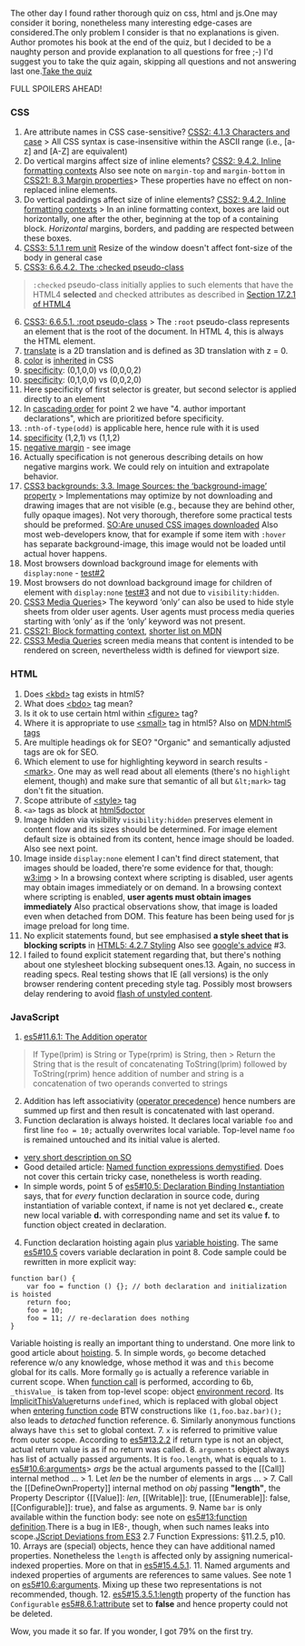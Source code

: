 The other day I found rather thorough quiz on css, html and js.One may consider it boring, nonetheless many interesting edge-cases are considered.The only problem I consider is that no explanations is given. Author promotes his book at the end of the quiz, but I decided to be a naughty person and provide explanation to all questions for free ;-) I'd suggest you to take the quiz again, skipping all questions and not answering last one.[Take the quiz](http://davidshariff.com/quiz/)

FULL SPOILERS AHEAD!

### CSS
1. Are attribute names in CSS case-sensitive?  [CSS2: 4.1.3 Characters and case](http://www.w3.org/TR/CSS2/syndata.html#characters)  > All CSS syntax is case-insensitive within the ASCII range (i.e., [a-z] and [A-Z] are equivalent)
2. Do vertical margins affect size of inline elements?  [CSS2: 9.4.2. Inline formatting contexts](http://www.w3.org/TR/CSS2/visuren.html#inline-formatting)  Also see note on `margin-top` and `margin-bottom` in [CSS21: 8.3 Margin properties](http://www.w3.org/TR/CSS21/box.html#margin-properties)> These properties have no effect on non-replaced inline elements.
3. Do vertical paddings affect size of inline elements?  [CSS2: 9.4.2. Inline formatting contexts](http://www.w3.org/TR/CSS2/visuren.html#inline-formatting)  > In an inline formatting context, boxes are laid out horizontally, one after the other, beginning at the top of a containing block. _Horizontal_ margins, borders, and padding are respected between these boxes.
4. [CSS3: 5.1.1 rem unit](http://www.w3.org/TR/css3-values/#rem-unit)  Resize of the window doesn't affect font-size of the body in general case
5. [CSS3: 6.6.4.2. The :checked pseudo-class](http://www.w3.org/TR/css3-selectors/#checked)
>`:checked` pseudo-class initially applies to such elements that have the HTML4 **selected** and checked attributes as described in [Section 17.2.1 of HTML4](http://www.w3.org/TR/REC-html40/interact/forms.html#h-17.2.1)
6. [CSS3: 6.6.5.1. :root pseudo-class](http://www.w3.org/TR/css3-selectors/#root-pseudo)  > The `:root` pseudo-class represents an element that is the root of the document. In HTML 4, this is always the HTML element.
7. [translate](http://www.w3.org/TR/css-transforms-1/#funcdef-translate) is a 2D translation and is defined as 3D translation with z = 0.
8. [color](http://www.w3.org/wiki/CSS/Properties/color) is [inherited](http://www.w3.org/TR/CSS2/cascade.html#inheritance) in CSS
9. [specificity](http://www.w3.org/TR/CSS2/cascade.html#specificity): (0,1,0,0) vs (0,0,0,2)
10. [specificity](http://www.w3.org/TR/CSS2/cascade.html#specificity): (0,1,0,0) vs (0,0,2,0)
11. Here specificity of first selector is greater, but second selector is applied directly to an element
12. In [cascading order](http://www.w3.org/TR/CSS2/cascade.html#cascading-order) for point 2 we have "4. author important declarations", which are prioritized before specificity.
13. `:nth-of-type(odd)` is applicable here, hence rule with it is used
14. [specificity](http://www.w3.org/TR/css3-selectors/#specificity) (1,2,1) vs (1,1,2)
15. [negative margin](http://www.w3.org/wiki/The_CSS_layout_model_-_boxes_borders_margins_padding#Negative_margins) - see image
16. Actually specification is not generous describing details on how negative margins work. We could rely on intuition and extrapolate behavior.
17. [CSS3 backgrounds: 3.3. Image Sources: the ‘background-image’ property](http://www.w3.org/TR/css3-background/#the-background-image)  > Implementations may optimize by not downloading and drawing images that are not visible (e.g., because they are behind other, fully opaque images).  Not very thorough, therefore some practical tests should be preformed.  [SO:Are unused CSS images downloaded](http://stackoverflow.com/a/2396937/255363)  Also most web-developers know, that for example if some item with `:hover` has separate background-image, this image would not be loaded until actual hover happens.
18. Most browsers download background image for elements with `display:none` - [test#2](http://timkadlec.com/2012/04/media-query-asset-downloading-results/#test2)
19. Most browsers do not download background image for children of element with `display:none` [test#3](http://timkadlec.com/2012/04/media-query-asset-downloading-results/#test3) and not due to `visibility:hidden`.
20. [CSS3 Media Queries](http://www.w3.org/TR/css3-mediaqueries/#media0)> The keyword ‘only’ can also be used to hide style sheets from older user agents. User agents must process media queries starting with ‘only’ as if the ‘only’ keyword was not present.
21. [CSS21: Block formatting context](http://www.w3.org/TR/CSS21/visuren.html#block-formatting), [shorter list on MDN](https://developer.mozilla.org/en-US/docs/Web/CSS/Block_formatting_context)
22. [CSS3 Media Queries](http://www.w3.org/TR/css3-mediaqueries/#width)  screen media means that content is intended to be rendered on screen, nevertheless width is defined for viewport size.

### HTML

1. Does [&lt;kbd>](http://www.w3.org/TR/html-markup/keygen.html) tag exists in html5?
2. What does [&lt;bdo>](http://www.w3.org/TR/html-markup/bdo.html) tag mean?
3. Is it ok to use certain html within [&lt;figure>](http://www.w3.org/TR/html-markup/figure.html) tag?
4. Where it is appropriate to use [&lt;small>](http://www.w3.org/TR/html-markup/small.html) tag in html5? Also on [MDN:html5 tags](https://developer.mozilla.org/en-US/docs/Web/Guide/HTML/HTML5/HTML5_element_list#Text-level_semantics)
5. Are multiple headings ok for SEO?  "Organic" and semantically adjusted tags are ok for SEO.
6. Which element to use for highlighting keyword in search results - [&lt;mark>](http://www.w3.org/TR/html-markup/mark.html). One may as well read about all elements (there's no `highlight` element, though) and make sure that semantic of all but `&lt;mark>` tag don't fit the situation.
7. Scope attribute of [&lt;style>](http://www.w3.org/TR/html-markup/style.html#style.attrs.scoped) tag
8. `<a>` tags as block at [html5doctor](http://html5doctor.com/block-level-links-in-html-5/)
9. Image hidden via visibility  `visibility:hidden` preserves element in content flow and its sizes should be determined. For image element default size is obtained from its content, hence image should be loaded. Also see next point.
10. Image inside `display:none` element    I can't find direct statement, that images should be loaded, there're some evidence for that, though:  [w3:img](http://www.w3.org/TR/html5/embedded-content-0.html#the-img-element)  > In a browsing context where scripting is disabled, user agents may obtain images immediately or on demand. In a browsing context where scripting is enabled, **user agents must obtain images immediately**    Also practical observations show, that image is loaded even when detached from DOM. This feature has been being used for js image preload for long time.
11. No explicit statements found, but see emphasised **a style sheet that is blocking scripts** in [HTML5: 4.2.7 Styling](http://dev.w3.org/html5/spec-preview/Overview.html#styling)  Also see [google's advice](https://developers.google.com/speed/articles/include-scripts-properly) #3.
12. I failed to found explicit statement regarding that, but there's nothing about one stylesheet blocking subsequent ones.13. Again, no success in reading specs.  Real testing shows that IE (all versions) is the only browser rendering content preceding style tag. Possibly most browsers delay rendering to avoid [flash of unstyled content](http://en.wikipedia.org/wiki/Flash_of_unstyled_content).

### JavaScript

1. [es5#11.6.1: The Addition operator](http://www.ecma-international.org/ecma-262/5.1/#sec-11.6.1)
> If Type(lprim) is String or Type(rprim) is String, then > Return the String that is the result of concatenating ToString(lprim) followed by ToString(rprim)  hence addition of number and string is a concatenation of two operands converted to strings
2. Addition has left associativity ([operator precedence](https://developer.mozilla.org/en-US/docs/Web/JavaScript/Reference/Operators/Operator_Precedence#Table)) hence numbers are summed up first and then result is concatenated with last operand.
3. Function declaration is always hoisted. It declares local variable `foo` and first line `foo = 10;` actually overwrites local variable.    Top-level name `foo` is remained untouched and its initial value is alerted.
- [very short description on SO](http://stackoverflow.com/a/336868/255363)
- Good detailed article: [Named function expressions demystified](http://kangax.github.io/nfe/#expr-vs-decl). Does not cover this certain tricky case, nonetheless is worth reading.
- In simple words, point 5 of [es5#10.5: Declaration Binding Instantiation](http://www.ecma-international.org/ecma-262/5.1/#sec-10.5) says, that for _every_ function declaration in source code, during instantiation of variable context, if name is not yet declared **c.**, create new local variable **d.** with corresponding name and set its value **f.** to function object created in declaration.
4. Function declaration hoisting again plus [variable hoisting](https://developer.mozilla.org/en-US/docs/Web/JavaScript/Reference/Statements/var#var_hoisting). The same [es5#10.5](http://www.ecma-international.org/ecma-262/5.1/#sec-10.5) covers variable declaration in point 8. Code sample could be rewritten in more explicit way:
<pre><code class="language-javascript">function bar() {
    var foo = function () {}; // both declaration and initialization is hoisted
    return foo;
    foo = 10;
    foo = 11; // re-declaration does nothing
}</code></pre>
Variable hoisting is really an important thing to understand. One more link to good article about [hoisting](http://www.adequatelygood.com/JavaScript-Scoping-and-Hoisting.html).
5. In simple words, `go` become detached reference w/o any knowledge, whose method it was and `this` become global for its calls.  More formally `go` is actually a reference variable in current scope. When [function call](http://www.ecma-international.org/ecma-262/5.1/#sec-11.2.3) is performed, according to 6b, `_thisValue_` is taken from top-level scope: object [environment record](http://www.ecma-international.org/ecma-262/5.1/#sec-10.2.1). Its [ImplicitThisValue](http://www.ecma-international.org/ecma-262/5.1/#sec-10.2.1.2.6)returns `undefined`, which is replaced with global object when [entering function code](http://www.ecma-international.org/ecma-262/5.1/#sec-10.4.3)  BTW constructions like `(1,foo.baz.bar)();` also leads to _detached_ function reference.
6. Similarly anonymous functions always have `this` set to global context.
7. `x` is referred to primitive value from outer scope. According to [es5#13.2.2](http://www.ecma-international.org/ecma-262/5.1/#sec-13.2.2:9-10) if return type is not an object, actual return value is as if no return was called.
8. `arguments` object always has list of actually passed arguments. It is `foo.length`, what is equals to `1`.  [es5#10.6:arguments](http://www.ecma-international.org/ecma-262/5.1/#sec-10.6)> _args_ be the actual arguments passed to the [[Call]] internal method ...  > 1\. Let _len_ be the number of elements in args ...  > 7\. Call the [[DefineOwnProperty]] internal method on _obj_ passing **"length"**, the Property Descriptor {[[Value]]: _len_, [[Writable]]: true, [[Enumerable]]: false, [[Configurable]]: true}, and false as arguments.
9. Name `bar` is only available within the function body: see note on [es5#13:function definition](http://www.ecma-international.org/ecma-262/5.1/#sec-13).There is a bug in IE8-, though, when such names leaks into scope.[JScript Deviations from ES3](http://regmedia.co.uk/2007/10/31/jscriptdeviationsfromes3.pdf) 2.7 Function Expressions: §11.2.5, p10.
10. Arrays are (special) objects, hence they can have additional named properties. Nonetheless the `length` is affected only by assigning numerical-indexed properties. More on that in [es5#15.4.5.1](http://www.ecma-international.org/ecma-262/5.1/#sec-15.4.5.1).
11. Named arguments and indexed properties of arguments are references to same values. See note 1 on [es5#10.6:arguments](http://www.ecma-international.org/ecma-262/5.1/#sec-10.6).  Mixing up these two representations is not recommended, though.
12. [es5#15.3.5.1:length](http://www.ecma-international.org/ecma-262/5.1/#sec-15.3.5.1) property of the function has `Configurable` [es5#8.6.1:attribute](http://www.ecma-international.org/ecma-262/5.1/#sec-8.6.1) set to **false** and hence property could not be deleted.

Wow, you made it so far. If you wonder, I got 79% on the first try.